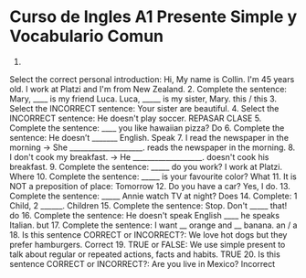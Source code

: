 # Curso de Ingles A1 Presente Simple y Vocabulario Comun

1.
Select the correct personal introduction:
Hi, My name is Collin. I'm 45 years old. I work at Platzi and I'm from New Zealand.
2.
Complete the sentence: Mary, ____ is my friend Luca. Luca, _____ is my sister, Mary.
this / this
3.
Select the INCORRECT sentence:
Your sister are beautiful.
4.
Select the INCORRECT sentence:
He doesn't play soccer.
REPASAR CLASE
5.
Complete the sentence: ____ you like hawaiian pizza?
Do
6.
Complete the sentence: He doesn’t _______ English.
Speak
7.
I read the newspaper in the morning -> She ____________________.
reads the newspaper in the morning.
8.
I don't cook my breakfast. -> He ___________________.
doesn't cook his breakfast.
9.
Complete the sentence: _____ do you work? I work at Platzi.
Where
10.
Complete the sentence: _____ is your favourite color?
What
11.
It is NOT a preposition of place:
Tomorrow
12.
Do you have a car?
Yes, I do.
13.
Complete the sentence: _____ Annie watch TV at night?
Does
14.
Complete: 1 Child, 2 ______.
Children
15.
Complete the sentence: Stop. Don't _____ that!
do
16.
Complete the sentence: He doesn't speak English ____ he speaks Italian.
but
17.
Complete the sentence: I want __ orange and __ banana.
an / a
18.
Is this sentence CORRECT or INCORRECT?: We love hot dogs but they prefer hamburgers.
Correct
19.
TRUE or FALSE: We use simple present to talk about regular or repeated actions, facts and habits.
TRUE
20.
Is this sentence CORRECT or INCORRECT?: Are you live in Mexico?
Incorrect
